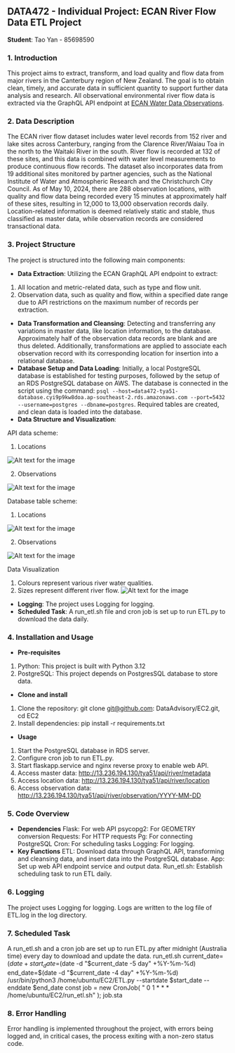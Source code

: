 ## DATA472 - Individual Project: ECAN River Flow Data ETL Project
**Student**: Tao Yan - 85698590

### 1. Introduction
This project aims to extract, transform, and load quality and flow data from major rivers in the Canterbury region of New Zealand. The goal is to obtain clean, timely, and accurate data in sufficient quantity to support further data analysis and research. All observational environmental river flow data is extracted via the GraphQL API endpoint at [ECAN Water Data Observations](https://apis.ecan.govt.nz/waterdata/observations/graphql).

### 2. Data Description
The ECAN river flow dataset includes water level records from 152 river and lake sites across Canterbury, ranging from the Clarence River/Waiau Toa in the north to the Waitaki River in the south. River flow is recorded at 132 of these sites, and this data is combined with water level measurements to produce continuous flow records. The dataset also incorporates data from 19 additional sites monitored by partner agencies, such as the National Institute of Water and Atmospheric Research and the Christchurch City Council. As of May 10, 2024, there are 288 observation locations, with quality and flow data being recorded every 15 minutes at approximately half of these sites, resulting in 12,000 to 13,000 observation records daily. Location-related information is deemed relatively static and stable, thus classified as master data, while observation records are considered transactional data.

### 3. Project Structure
The project is structured into the following main components:
* **Data Extraction**: 
Utilizing the ECAN GraphQL API endpoint to extract: 
1) All location and metric-related data, such as type and flow unit.
2) Observation data, such as quality and flow, within a specified date range due to API restrictions on the maximum number of records per extraction.
* **Data Transformation and Cleansing**: 
Detecting and transferring any variations in master data, like location information, to the database. Approximately half of the observation data records are blank and are thus deleted. Additionally, transformations are applied to associate each observation record with its corresponding location for insertion into a relational database.
* **Database Setup and Data Loading**: 
Initially, a local PostgreSQL database is established for testing purposes, followed by the setup of an RDS PostgreSQL database on AWS. The database is connected in the script using the command: `psql --host=data472-tya51-database.cyi9p9kw8doa.ap-southeast-2.rds.amazonaws.com --port=5432 --username=postgres --dbname=postgres`. Required tables are created, and clean data is loaded into the database.
* **Data Structure and Visualization**: 

API data scheme:
1) Locations
   
![Alt text for the image](https://github.com/DataAdvisory/EC2/blob/main/Schema1.jpg)

2) Observations

![Alt text for the image](https://github.com/DataAdvisory/EC2/blob/main/Schema2.jpg)

Database table scheme:

1) Locations 

![Alt text for the image](https://github.com/DataAdvisory/EC2/blob/main/Schema3.jpg)

2) Observations

![Alt text for the image](https://github.com/DataAdvisory/EC2/blob/main/Schema2.jpg)

Data Visualization
1)	Colours represent various river water qualities.
2)	Sizes represent different river flow.
	![Alt text for the image](https://github.com/DataAdvisory/EC2/blob/main/RiverFlowQuality.png)

* **Logging**: The project uses Logging for logging.
* **Scheduled Task**: A run_etl.sh file and cron job is set up to run ETL.py to download the data daily.
### 4. Installation and Usage
* **Pre-requisites**
1. Python: This project is built with Python 3.12
2. PostgreSQL: This project depends on PostgresSQL database to store data.
* **Clone and install**
1. Clone the repository: git clone git@github.com: DataAdvisory/EC2.git,   cd EC2
2. Install dependencies: pip install -r requirements.txt
* **Usage**
1. Start the PostgreSQL database in RDS server.
2. Configure cron job to run ETL.py.
3. Start flaskapp.service and nginx reverse proxy to enable web API.
4. Access master data: http://13.236.194.130/tya51/api/river/metadata
5. Access location data: http://13.236.194.130/tya51/api/river/location 
6. Access observation data: http://13.236.194.130/tya51/api/river/observation/YYYY-MM-DD
### 5. Code Overview
* **Dependencies**
Flask: For web API
psycopg2: For GEOMETRY conversion
Requests: For HTTP requests
Pg: For connecting PostgreSQL
Cron: For scheduling tasks
Logging: For logging.
* **Key Functions**
ETL: Download data through GraphQL API, transforming and cleansing data, and insert data into the PostgreSQL database.
App: Set up web API endpoint service and output data.
Run_etl.sh: Establish scheduling task to run ETL daily.
### 6. Logging
The project uses Logging for logging. Logs are written to the log file of ETL.log in the log directory.
### 7. Scheduled Task
A run_etl.sh and a cron job are set up to run ETL.py after midnight (Australia time) every day to download and update the data.
run_etl.sh
current_date=$(date +%Y%m%d)
start_date=$(date -d "$current_date -5 day" +%Y-%m-%d)
end_date=$(date -d "$current_date -4 day" +%Y-%m-%d)
/usr/bin/python3 /home/ubuntu/EC2/ETL.py --startdate $start_date --enddate $end_date
const job = new CronJob(
    " 0 1 * * * /home/ubuntu/EC2/run_etl.sh"
);
job.sta
### 8. Error Handling
Error handling is implemented throughout the project, with errors being logged and, in critical cases, the process exiting with a non-zero status code.
